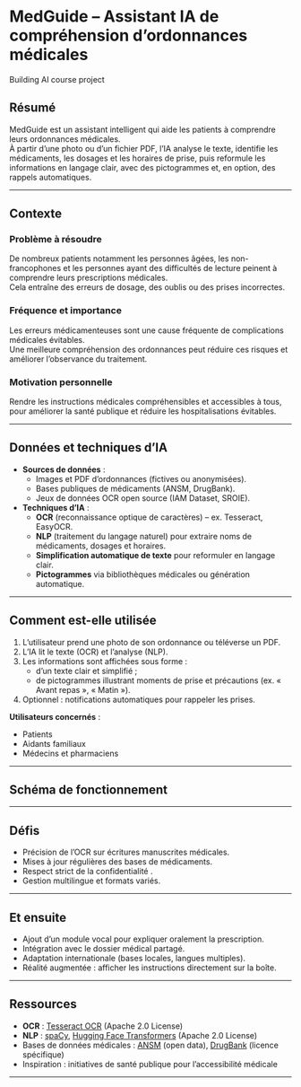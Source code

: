 

#  MedGuide – Assistant IA de compréhension d’ordonnances médicales
Building AI course project

##  Résumé
MedGuide est un assistant intelligent qui aide les patients à comprendre leurs ordonnances médicales.  
À partir d’une photo ou d’un fichier PDF, l’IA analyse le texte, identifie les médicaments, les dosages et les horaires de prise, puis reformule les informations en langage clair, avec des pictogrammes et, en option, des rappels automatiques.

---
##   Contexte
### Problème à résoudre
De nombreux patients notamment les personnes âgées, les non-francophones et les personnes ayant des difficultés de lecture  peinent à comprendre leurs prescriptions médicales.  
Cela entraîne des erreurs de dosage, des oublis ou des prises incorrectes.

### Fréquence et importance
Les erreurs médicamenteuses sont une cause fréquente de complications médicales évitables.  
Une meilleure compréhension des ordonnances peut réduire ces risques et améliorer l’observance du traitement.

### Motivation personnelle
Rendre les instructions médicales compréhensibles et accessibles à tous, pour améliorer la santé publique et réduire les hospitalisations évitables.

---

##   Données et techniques d’IA
- **Sources de données** :
  - Images et PDF d’ordonnances (fictives ou anonymisées).
  - Bases publiques de médicaments (ANSM, DrugBank).
  - Jeux de données OCR open source (IAM Dataset, SROIE).
- **Techniques d’IA** :
  - **OCR** (reconnaissance optique de caractères) – ex. Tesseract, EasyOCR.
  - **NLP** (traitement du langage naturel) pour extraire noms de médicaments, dosages et horaires.
  - **Simplification automatique de texte** pour reformuler en langage clair.
  - **Pictogrammes** via bibliothèques médicales ou génération automatique.

---

##   Comment est-elle utilisée
1. L’utilisateur prend une photo de son ordonnance ou téléverse un PDF.
2. L’IA lit le texte (OCR) et l’analyse (NLP).
3. Les informations sont affichées sous forme :
   - d’un texte clair et simplifié ;
   - de pictogrammes illustrant moments de prise et précautions (ex. « Avant repas », « Matin »).
4. Optionnel : notifications automatiques pour rappeler les prises.

**Utilisateurs concernés** :
- Patients
- Aidants familiaux
- Médecins et pharmaciens

---

##  Schéma de fonctionnement

---

##  Défis
- Précision de l’OCR sur écritures manuscrites médicales.
- Mises à jour régulières des bases de médicaments.
- Respect strict de la confidentialité .
- Gestion multilingue et formats variés.

---

##  Et ensuite
- Ajout d’un module vocal pour expliquer oralement la prescription.
- Intégration avec le dossier médical partagé.
- Adaptation internationale (bases locales, langues multiples).
- Réalité augmentée : afficher les instructions directement sur la boîte.

---

##  Ressources
- **OCR** : [Tesseract OCR](https://github.com/tesseract-ocr/tesseract) (Apache 2.0 License)
- **NLP** : [spaCy](https://spacy.io/), [Hugging Face Transformers](https://huggingface.co/) (Apache 2.0 License)
- Bases de données médicales : [ANSM](https://ansm.sante.fr/) (open data), [DrugBank](https://go.drugbank.com/) (licence spécifique)
- Inspiration : initiatives de santé publique pour l’accessibilité médicale

---
